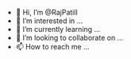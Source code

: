 - 👋 Hi, I’m @RajPatill
- 👀 I’m interested in ...
- 🌱 I’m currently learning ...
- 💞️ I’m looking to collaborate on ...
- 📫 How to reach me ...

<!---
RajPatill/RajPatill is a ✨ special ✨ repository because its `README.md` (this file) appears on your GitHub profile.
You can click the Preview link to take a look at your changes.
--->
